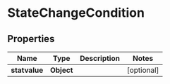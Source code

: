 

# StateChangeCondition


## Properties

| Name | Type | Description | Notes |
|------------ | ------------- | ------------- | -------------|
|**statvalue** | **Object** |  |  [optional] |



